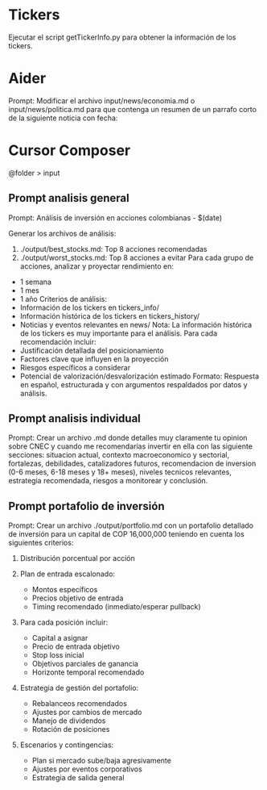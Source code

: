 # Tickers

Ejecutar el script getTickerInfo.py para obtener la información de los tickers.

# Aider

Prompt: Modificar el archivo input/news/economia.md o input/news/politica.md para que contenga un resumen de un parrafo corto de la siguiente noticia con fecha:

# Cursor Composer

@folder > input

## Prompt analisis general

Prompt: Análisis de inversión en acciones colombianas - $(date)

Generar los archivos de análisis:

1. ./output/best_stocks.md: Top 8 acciones recomendadas
2. ./output/worst_stocks.md: Top 8 acciones a evitar
   Para cada grupo de acciones, analizar y proyectar rendimiento en:

- 1 semana
- 1 mes
- 1 año
  Criterios de análisis:
- Información de los tickers en tickers_info/
- Información histórica de los tickers en tickers_history/
- Noticias y eventos relevantes en news/
  Nota: La información histórica de los tickers es muy importante para el análisis.
  Para cada recomendación incluir:
- Justificación detallada del posicionamiento
- Factores clave que influyen en la proyección
- Riesgos específicos a considerar
- Potencial de valorización/desvalorización estimado
  Formato: Respuesta en español, estructurada y con argumentos respaldados por datos y análisis.

## Prompt analisis individual

Prompt: Crear un archivo .md donde detalles muy claramente tu opinion sobre CNEC y cuando me recomendarias invertir en ella con las siguiente secciones: situacion actual, contexto macroeconomico y sectorial, fortalezas, debilidades, catalizadores futuros, recomendacion de inversion (0-6 meses, 6-18 meses y 18+ meses), niveles tecnicos relevantes, estrategia recomendada, riesgos a monitorear y conclusión.

## Prompt portafolio de inversión

Prompt: Crear un archivo ./output/portfolio.md con un portafolio detallado de inversión para un capital de COP 16,000,000 teniendo en cuenta los siguientes criterios:

1. Distribución porcentual por acción
2. Plan de entrada escalonado:

   - Montos específicos
   - Precios objetivo de entrada
   - Timing recomendado (inmediato/esperar pullback)

3. Para cada posición incluir:

   - Capital a asignar
   - Precio de entrada objetivo
   - Stop loss inicial
   - Objetivos parciales de ganancia
   - Horizonte temporal recomendado

4. Estrategia de gestión del portafolio:

   - Rebalanceos recomendados
   - Ajustes por cambios de mercado
   - Manejo de dividendos
   - Rotación de posiciones

5. Escenarios y contingencias:
   - Plan si mercado sube/baja agresivamente
   - Ajustes por eventos corporativos
   - Estrategia de salida general
